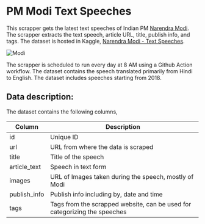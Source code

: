 # PM Modi Text Speeches

This scrapper gets the latest text speeches of Indian PM [Narendra Modi](https://en.wikipedia.org/wiki/Narendra_Modi). The scrapper extracts the text speech, article URL, title, publish info, and tags. The dataset is hosted in Kaggle, [Narendra Modi - Text Speeches](https://www.kaggle.com/adiamaan/modi-speeches).

![Modi](https://images.hindustantimes.com/img/2021/09/04/550x309/PTI09-03-2021-000085B-0_1630691680953_1630739078395.jpg)

The scrapper is scheduled to run every day at 8 AM using a Github Action workflow. The dataset contains the speech translated primarily from Hindi to English. The dataset includes speeches starting from 2018.

## Data description:
The dataset contains the following columns,

| Column       | Description                                                               |
| ------------ | ------------------------------------------------------------------------- |
| id           | Unique ID                                                                 |
| url          | URL from where the data is scraped                                        |
| title        | Title of the speech                                                       |
| article_text | Speech in text form                                                       |
| images       | URL of Images taken during the speech, mostly of Modi                     |
| publish_info | Publish info including by, date and time                                  |
| tags         | Tags from the scrapped website, can be used for categorizing the speeches |

